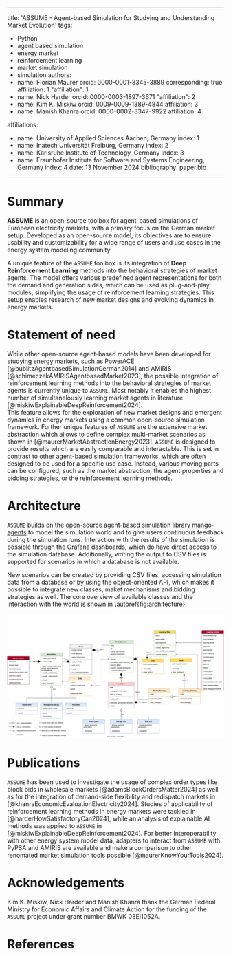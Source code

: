 <!--
SPDX-FileCopyrightText: ASSUME Developers

SPDX-License-Identifier: AGPL-3.0-or-later
-->

---
title: 'ASSUME - Agent-based Simulation for Studying and Understanding Market Evolution'
tags:
  - Python
  - agent based simulation
  - energy market
  - reinforcement learning
  - market simulation
  - simulation
authors:
  - name: Florian Maurer
    orcid: 0000-0001-8345-3889
    corresponding: true
    affiliation: 1
    "affiliation": 1
  - name: Nick Harder
    orcid: 0000-0003-1897-3671
    "affiliation": 2
  - name: Kim K. Miskiw
    orcid: 0009-0009-1389-4844
    affiliation: 3
  - name: Manish Khanra
    orcid: 0000-0002-3347-9922
    affiliation: 4

affiliations:
 - name: University of Applied Sciences Aachen, Germany
   index: 1
 - name: Inatech Universität Freiburg, Germany
   index: 2
 - name: Karlsruhe Institute of Technology, Germany
   index: 3
 - name: Fraunhofer Institute for Software and Systems Engineering, Germany
   index: 4
date: 13 November 2024
bibliography: paper.bib
---

<!-- pandoc -s paper.md -o paper.pdf --bibliography paper.bib --csl=apa.csl --filter pandoc-citeproc --pdf-engine=xelatex-->

# Summary

**ASSUME** is an open-source toolbox for agent-based simulations of European electricity markets, with a primary focus on the German market setup. Developed as an open-source model, its objectives are to ensure usability and customizability for a wide range of users and use cases in the energy system modeling community.

A unique feature of the `ASSUME` toolbox is its integration of **Deep Reinforcement Learning** methods into the behavioral strategies of market agents. The model offers various predefined agent representations for both the demand and generation sides, which can be used as plug-and-play modules, simplifying the usage of reinforcement learning strategies. This setup enables research of new market designs and evolving dynamics in energy markets.

# Statement of need

While other open-source agent-based models have been developed for studying energy markets, such as PowerACE [@bublitzAgentbasedSimulationGerman2014] and AMIRIS [@schimeczekAMIRISAgentbasedMarket2023], the possible integration of reinforcement learning methods into the behavioral strategies of market agents is currently unique to `ASSUME`.
Most notably it enables the highest number of simultanelously learning market agents in literature [@miskiwExplainableDeepReinforcement2024].  
This feature allows for the exploration of new market designs and emergent dynamics in energy markets using a common open-source simulation framework.
Further unique features of `ASSUME` are the extensive market abstraction which allows to define complex multi-market scenarios as shown in [@maurerMarketAbstractionEnergy2023].
`ASSUME` is designed to provide results which are easily comparable and interactable.
This is set in contrast to other agent-based simulation frameworks, which are often designed to be used for a specific use case.
Instead, various moving parts can be configured, such as the market abstraction, the agent properties and bidding strategies, or the reinforcement learning methods.

# Architecture

`ASSUME` builds on the open-source agent-based simulation library [mango-agents](https://pypi.org/project/mango-agents/) to model the simulation world and to give users continuous feedback during the simulation runs.
Interaction with the results of the simulation is possible through the Grafana dashboards, which do have direct access to the simulation database.
Additionally, writing the output to CSV files is supported for scenarios in which a database is not available.

New scenarios can be created by providing CSV files, accessing simulation data from a database or by using the object-oriented API, which makes it possible to integrate new classes, maket mechanisms and bidding strategies as well.
The core overview of available classes and the interaction with the world is shown in \autoref{fig:architecture}.

![Basic Architecture of the ASSUME simulation\label{fig:architecture}](../docs/source/img/architecture.svg)

# Publications

`ASSUME` has been used to investigate the usage of complex order types like block bids in wholesale markets [@adamsBlockOrdersMatter2024] as well as for the integration of demand-side flexibility and redispatch markets in [@khanraEconomicEvaluationElectricity2024].
Studies of applicability of reinforcement learning methods in energy markets were tackled in [@harderHowSatisfactoryCan2024], while an analysis of explainable AI methods was applied to `ASSUME` in [@miskiwExplainableDeepReinforcement2024].
For better interoperability with other energy system model data, adapters to interact from `ASSUME` with PyPSA and AMIRIS are available and make a comparison to other renomated market simulation tools possible [@maurerKnowYourTools2024].

# Acknowledgements

Kim K. Miskiw, Nick Harder and Manish Khanra thank the German Federal Ministry for Economic Affairs and Climate Action for the funding of the `ASSUME` project under grant number BMWK 03EI1052A.

# References